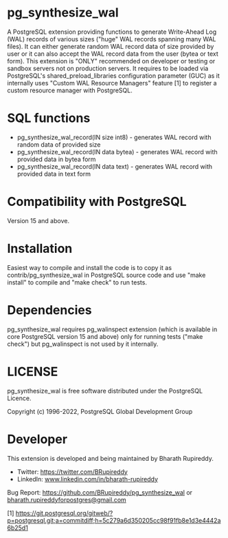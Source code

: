 # pg_synthesize_wal

A PostgreSQL extension providing functions to generate Write-Ahead Log (WAL) records of various sizes ("huge" WAL records spanning many WAL files). It can either generate random WAL record data of size provided by user or it can also accept the WAL record data from the user (bytea or text form). This extension is "ONLY" recommended on developer or testing or sandbox servers not on production servers. It requires to be loaded via PostgreSQL's shared_preload_libraries configuration parameter (GUC) as it internally uses "Custom WAL Resource Managers" feature [1] to register a custom resource manager with PostgreSQL.

SQL functions
=============
- pg_synthesize_wal_record(IN size int8) - generates WAL record with random data of provided size
- pg_synthesize_wal_record(IN data bytea) - generates WAL record with provided data in bytea form
- pg_synthesize_wal_record(IN data text) - generates WAL record with provided data in text form 

Compatibility with PostgreSQL
=============================
Version 15 and above.

Installation
============
Easiest way to compile and install the code is to copy it as contrib/pg_synthesize_wal in PostgreSQL source code and use "make install" to compile and "make check" to run tests.

Dependencies
============
pg_synthesize_wal requires pg_walinspect extension (which is available in core PostgreSQL version 15 and above) only for running tests ("make check") but pg_walinspect is not used by it internally.

LICENSE
=======
pg_synthesize_wal is free software distributed under the PostgreSQL Licence.

Copyright (c) 1996-2022, PostgreSQL Global Development Group

Developer
=========
This extension is developed and being maintained by Bharath Rupireddy.

- Twitter: https://twitter.com/BRupireddy
- LinkedIn: www.linkedin.com/in/bharath-rupireddy

Bug Report: https://github.com/BRupireddy/pg_synthesize_wal or <bharath.rupireddyforpostgres@gmail.com>

[1] https://git.postgresql.org/gitweb/?p=postgresql.git;a=commitdiff;h=5c279a6d350205cc98f91fb8e1d3e4442a6b25d1
